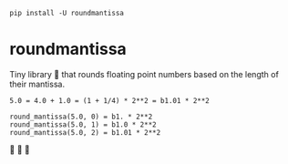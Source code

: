 `pip install -U roundmantissa`

# roundmantissa

Tiny library :baby_chick: that rounds floating point numbers based on the length of their mantissa.

```
5.0 = 4.0 + 1.0 = (1 + 1/4) * 2**2 = b1.01 * 2**2
```

```
round_mantissa(5.0, 0) = b1. * 2**2
round_mantissa(5.0, 1) = b1.0 * 2**2
round_mantissa(5.0, 2) = b1.01 * 2**2
```

:hatched_chick: :hatched_chick: :hatched_chick:
